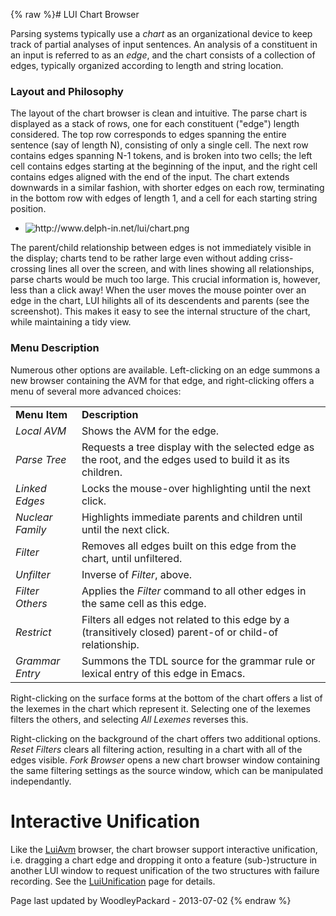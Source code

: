 {% raw %}# LUI Chart Browser

Parsing systems typically use a *chart* as an organizational device to
keep track of partial analyses of input sentences. An analysis of a
constituent in an input is referred to as an *edge*, and the chart
consists of a collection of edges, typically organized according to
length and string location.

### Layout and Philosophy

The layout of the chart browser is clean and intuitive. The parse chart
is displayed as a stack of rows, one for each constituent ("edge")
length considered. The top row corresponds to edges spanning the entire
sentence (say of length N), consisting of only a single cell. The next
row contains edges spanning N-1 tokens, and is broken into two cells;
the left cell contains edges starting at the beginning of the input, and
the right cell contains edges aligned with the end of the input. The
chart extends downwards in a similar fashion, with shorter edges on each
row, terminating in the bottom row with edges of length 1, and a cell
for each starting string position.

- <img src="http://www.delph-in.net/lui/chart.png" title="http://www.delph-in.net/lui/chart.png" class="external_image" alt="http://www.delph-in.net/lui/chart.png" />


The parent/child relationship between edges is not immediately visible
in the display; charts tend to be rather large even without adding
criss-crossing lines all over the screen, and with lines showing all
relationships, parse charts would be much too large. This crucial
information is, however, less than a click away! When the user moves the
mouse pointer over an edge in the chart, LUI hilights all of its
descendents and parents (see the screenshot). This makes it easy to see
the internal structure of the chart, while maintaining a tidy view.

### Menu Description

Numerous other options are available. Left-clicking on an edge summons a
new browser containing the AVM for that edge, and right-clicking offers
a menu of several more advanced choices:

|                  |                                                                                                             |
|------------------|-------------------------------------------------------------------------------------------------------------|
| **Menu Item**    | **Description**                                                                                             |
| *Local AVM*      | Shows the AVM for the edge.                                                                                 |
| *Parse Tree*     | Requests a tree display with the selected edge as the root, and the edges used to build it as its children. |
| *Linked Edges*   | Locks the mouse-over highlighting until the next click.                                                     |
| *Nuclear Family* | Highlights immediate parents and children until until the next click.                                       |
| *Filter*         | Removes all edges built on this edge from the chart, until unfiltered.                                      |
| *Unfilter*       | Inverse of *Filter*, above.                                                                                 |
| *Filter Others*  | Applies the *Filter* command to all other edges in the same cell as this edge.                              |
| *Restrict*       | Filters all edges not related to this edge by a (transitively closed) parent-of or child-of relationship.   |
| *Grammar Entry*  | Summons the TDL source for the grammar rule or lexical entry of this edge in Emacs.                         |

Right-clicking on the surface forms at the bottom of the chart offers a
list of the lexemes in the chart which represent it. Selecting one of
the lexemes filters the others, and selecting *All Lexemes* reverses
this.

Right-clicking on the background of the chart offers two additional
options. *Reset Filters* clears all filtering action, resulting in a
chart with all of the edges visible. *Fork Browser* opens a new chart
browser window containing the same filtering settings as the source
window, which can be manipulated independantly.

# Interactive Unification

Like the [LuiAvm](../LuiAvm) browser, the chart browser support interactive
unification, i.e. dragging a chart edge and dropping it onto a feature
(sub-)structure in another LUI window to request unification of the two
structures with failure recording. See the
[LuiUnification](../LuiUnification) page for details.

Page last updated by WoodleyPackard - 2013-07-02
{% endraw %}